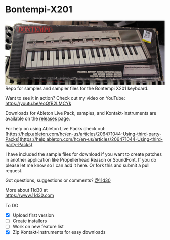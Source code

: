 # Bontempi-X201
![Photo of Bontempi X201 Box](/photos/IMG_7233.JPG)
Repo for samples and sampler files for the Bontempi X201 keyboard.

Want to see it in action? Check out my video on YouTube:
https://youtu.be/eoQfB2LMCYk

Downloads for Ableton Live Pack, samples, and Kontakt-Instruments are available on the [releases](https://github.com/quedayone/Bontempi-X201/releases) page.

For help on using Ableton Live Packs check out:<br />
[https://help.ableton.com/hc/en-us/articles/206471044-Using-third-party-Packs](https://help.ableton.com/hc/en-us/articles/206471044-Using-third-party-Packs)

I have included the sample files for download if you want to create patches in another application like Propellerhead Reason or SoundFont. If you do please let me know so I can add it here. Or fork this and submit a pull request.

Got questions, suggestions or comments? [@11d30](https://twitter.com/11d30)

More about 11d30 at<br />
https://www.11d30.com


To DO
- [x] Upload first version
- [ ] Create installers 
- [ ] Work on new feature list
- [x] Zip Kontakt-Instruments for easy downloads
<!-- - [ ] Create  -->


